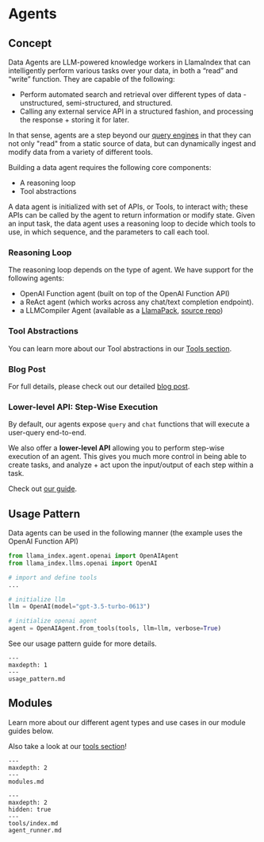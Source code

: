 # Agents

## Concept

Data Agents are LLM-powered knowledge workers in LlamaIndex that can intelligently perform various tasks over your data, in both a “read” and “write” function. They are capable of the following:

- Perform automated search and retrieval over different types of data - unstructured, semi-structured, and structured.
- Calling any external service API in a structured fashion, and processing the response + storing it for later.

In that sense, agents are a step beyond our [query engines](../query_engine/index.md) in that they can not only "read" from a static source of data, but can dynamically ingest and modify data from a variety of different tools.

Building a data agent requires the following core components:

- A reasoning loop
- Tool abstractions

A data agent is initialized with set of APIs, or Tools, to interact with; these APIs can be called by the agent to return information or modify state. Given an input task, the data agent uses a reasoning loop to decide which tools to use, in which sequence, and the parameters to call each tool.

### Reasoning Loop

The reasoning loop depends on the type of agent. We have support for the following agents:

- OpenAI Function agent (built on top of the OpenAI Function API)
- a ReAct agent (which works across any chat/text completion endpoint).
- a LLMCompiler Agent (available as a [LlamaPack](https://llamahub.ai/l/llama_packs-agents-llm_compiler?from=llama_packs), [source repo](https://github.com/SqueezeAILab/LLMCompiler))

### Tool Abstractions

You can learn more about our Tool abstractions in our [Tools section](tools/index.md).

### Blog Post

For full details, please check out our detailed [blog post](https://medium.com/llamaindex-blog/data-agents-eed797d7972f).

### Lower-level API: Step-Wise Execution

By default, our agents expose `query` and `chat` functions that will execute a user-query end-to-end.

We also offer a **lower-level API** allowing you to perform step-wise execution of an agent. This gives you much more control in being able to create tasks, and analyze + act upon the input/output of each step within a task.

Check out [our guide](agent_runner.md).

## Usage Pattern

Data agents can be used in the following manner (the example uses the OpenAI Function API)

```python
from llama_index.agent.openai import OpenAIAgent
from llama_index.llms.openai import OpenAI

# import and define tools
...

# initialize llm
llm = OpenAI(model="gpt-3.5-turbo-0613")

# initialize openai agent
agent = OpenAIAgent.from_tools(tools, llm=llm, verbose=True)
```

See our usage pattern guide for more details.

```{toctree}
---
maxdepth: 1
---
usage_pattern.md
```

## Modules

Learn more about our different agent types and use cases in our module guides below.

Also take a look at our [tools section](tools/index.md)!

```{toctree}
---
maxdepth: 2
---
modules.md
```

```{toctree}
---
maxdepth: 2
hidden: true
---
tools/index.md
agent_runner.md
```
